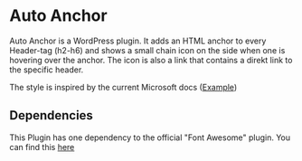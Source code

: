 # Auto Anchor
Auto Anchor is a WordPress plugin. It adds an HTML anchor to every Header-tag (h2-h6) and shows a small chain icon on the side when one is hovering over the anchor. The icon is also a link that contains a direkt link to the specific header.

The style is inspired by the current Microsoft docs ([Example](https://docs.microsoft.com/en-us/power-platform/alm/overview-alm#what-is-alm))

## Dependencies
This Plugin has one dependency to the official "Font Awesome" plugin. You can find this [here](https://wordpress.org/plugins/font-awesome/)